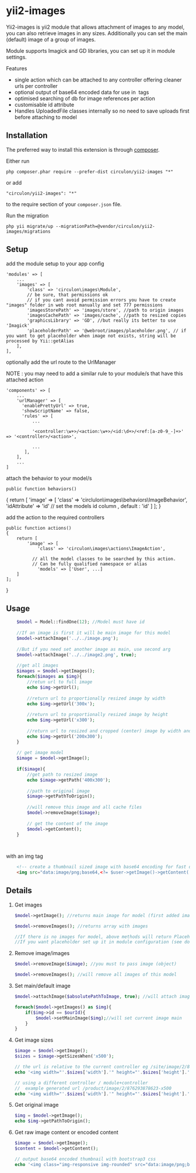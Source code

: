 yii2-images
===========
Yii2-images is yii2 module that allows attachment of images to any model, you can also retrieve images in any sizes. 
Additionally you can set the main (default) image of a group of images.

Module supports Imagick and GD libraries, you can set up it in module settings.

Features 
- single action which can be attached to any controller offering cleaner urls per controller
- optional output of base64 encoded data for use in <img> tags  
- optimised searching of db for image references per action
- customisable id attribute
- Handles UploadedFile classes internally so no need to save uploads first before attaching to model

Installation
-------------
The preferred way to install this extension is through [composer](http://getcomposer.org/download/).

Either run

``
php composer.phar require --prefer-dist circulon/yii2-images "*"
``

or add

``
"circulon/yii2-images": "*"
``

to the require section of your `composer.json` file.

Run the migration
```
php yii migrate/up --migrationPath=@vendor/circulon/yii2-images/migrations
```

Setup
-----
add the module setup to your app config 
 
    'modules' => [
    	...
		'images' => [
        	'class' => 'circulon\images\Module',
            // be sure, that permissions ok 
            // if you cant avoid permission errors you have to create "images" folder in web root manually and set 777 permissions
            'imagesStorePath' => 'images/store', //path to origin images
            'imagesCachePath' => 'images/cache', //path to resized copies
            'graphicsLibrary' => 'GD', //but really its better to use 'Imagick' 
            'placeholderPath' => '@webroot/images/placeholder.png', // if you want to get placeholder when image not exists, string will be processed by Yii::getAlias
        ],
    ],

optionally add the url route to the UrlManager

  NOTE : you may need to add a similar rule to your module/s that have this attached action 
    
    'components' => [
        ...
        'urlManager' => [
          'enablePrettyUrl' => true,
          'showScriptName' => false,
          'rules' => [
              ...
             
              '<controller:\w+>/<action:\w+>/<id:\d+>/<ref:[a-z0-9_-]+>' => '<controller>/<action>',
              
              ...
           ],
        ],
        ...
    ]

attach the behavior to your model/s 
 
 	public function behaviors()
  {
    	return [
        	'image' => [
            	'class' => 'circlulon\images\behaviors\ImageBehavior',
              'idAttribute' => 'id' // set the models id column , default : 'id'
          ]
      ];
  }
    
 
add the action to the required controllers
	
	public function actions()
	{
    	return [
        	'image' => [
          		'class' => 'circulon\images\actions\ImageAction',
          		
              // all the model classes to be searched by this action.
              // Can be fully qualified namespace or alias
          		'models' => ['User', ...]  
        ]
    ];
}
   
    

Usage 
-------------

```php
    $model = Model::findOne(12); //Model must have id
    
    //If an image is first it will be main image for this model
    $model->attachImage('../../image.png');
    
    //But if you need set another image as main, use second arg
    $model->attachImage('../../image2.png', true);
    
    //get all images
    $images = $model->getImages();
    foreach($images as $img){
        //retun url to full image
        echo $img->getUrl();
        
        //return url to proportionally resized image by width
        echo $img->getUrl('300x');
    
        //return url to proportionally resized image by height
        echo $img->getUrl('x300');
        
        //return url to resized and cropped (center) image by width and height
        echo $img->getUrl('200x300');
    }
    
    // get image model 
    $image = $model->getImage();
    
    if($image){
        //get path to resized image 
        echo $image->getPath('400x300');
        
        //path to original image
        $image->getPathToOrigin();
        
        //will remove this image and all cache files
        $model->removeImage($image);
        
        // get the content of the image
        $model->getContent();
    }

    

```

with an img tag 

```html
    <!-- create a thumbnail sized image with base64 encoding for fast display -->
    <img src="data:image/png;base64,<?= $user->getImage()->getContent('50x50', true) ?>" alt="">
```

Details
-------------
1. Get images
    ```php
    $model->getImage(); //returns main image for model (first added image or setted as main)
    
    $model->removeImages(); //returns array with images
    
    //If there is no images for model, above methods will return Placeholder image or null
    //If you want placeholder set up it in module configuration (see documentation)
    
    ```
2. Remove image/images
    ```php
    $model->removeImage($image); //you must to pass image (object)
    
    $model->removeImages(); //will remove all images of this model
    ```

3. Set main/default image
    ```php
    $model->attachImage($absolutePathToImage, true); //will attach image and make it main
    
    foreach($model->getImages() as $img){
        if($img->id == $ourId){
            $model->setMainImage($img);//will set current image main
        }
    }
    ```

4. Get image sizes
    ```php
    $image = $model->getImage();
    $sizes = $image->getSizesWhen('x500');
    
    // the url is relative to the current controller eg /site/image/2/876293878623-x500
    echo '<img width="'.$sizes['width'].'" height="'.$sizes['height'].'" src="'.$image->getUrl('x500').'" />';
    
    // using a different controller / module+controller 
    //  example generated url /product/image/2/876293878623-x500
    echo '<img width="'.$sizes['width'].'" height="'.$sizes['height'].'" src="'.$image->getUrl('x500','product').'" />';
    
    ```

5. Get original image
    ```php
    $img = $model->getImage();
    echo $img->getPathToOrigin();
    ```

6. Get raw image content or encoded content
    ```php
    $image = $model->getImage();
    $content = $model->getContent();
    
    // output base64 encoded thumbnail with bootstrap3 css
    echo '<img class="img-responsive img-rounded" src="data:image/png;base64,'.$user->getImage()->getContent('50x50', true).'" alt="">';